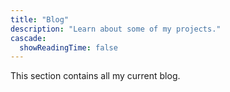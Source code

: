 ```yaml
---
title: "Blog"
description: "Learn about some of my projects."
cascade:
  showReadingTime: false
---
```


This section contains all my current blog.
